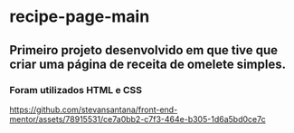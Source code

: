 # recipe-page-main
## Primeiro projeto desenvolvido em que tive que criar uma página de receita de omelete simples.
### Foram utilizados HTML e CSS


https://github.com/stevansantana/front-end-mentor/assets/78915531/ce7a0bb2-c7f3-464e-b305-1d6a5bd0ce7c

